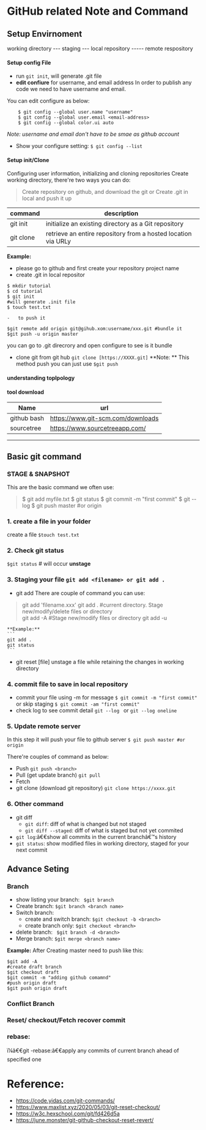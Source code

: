 # GitHub related Note and Command

## Setup Envirnoment 
working directory --- staging --- local repository ----- remote respository

#### Setup config File
- run `git init`, will generate .git file
- **edit confiure** for username, and email address
In order to publish any code we need to have username and email.

You can edit configure as below:
```
	$ git config --global user.name "username"
	$ git config --global user.email <email-address>
	$ git config --global color.ui auto
```
*Note: username and email don't have to be smae as github account* 
- Show your configure setting: `$ git config --list`

#### Setup init/Clone
Configuring user information, initializing and cloning repositories
Create working directory, there're two ways you can do:
> Create repository on github, and download the git
or
Create .git in local and push it up
  

|  command|  description |
| ------------ | ------------ |
| git init  |  initialize an existing directory as a Git repository |
| git clone  |  retrieve an entire repository from a hosted location via URLy |

**Example:**
- please go to github and first create your repository project name
- create .git in local repositor
```
$ mkdir tutorial
$ cd tutorial
$ git init
#will generate .init file
$ touch test.txt
```
	- 	to push it
```
$git remote add origin git@gihub.xom:username/xxx.git #bundle it
$git push -u origin master 
```
you can go to .git direcrory and open configure to see is it bundle

- clone git from git hub
`git clone [https://XXXX.git]`
**Note: ** This method push you can just use `$git push`

#### understanding toplpology


#### tool download
| Name  |url    |
| ------------ | ------------ |
|  github bash |  https://www.git-scm.com/downloads |
|  sourcetree |  https://www.sourcetreeapp.com/ |

---
## Basic git command 
### STAGE & SNAPSHOT

This are the basic command we often use: 
>$ git add myfile.txt
$ git status
$ git commit -m "first commit"
$ git --log
$ git push master #or origin

### 1. create a file in your folder 
create a file `$touch test.txt`

### 2. Check git status
`$git status` # will occur **unstage**

### 3. Staging your file `git add <filename> or git add . `
- git add 
There are couple of command you can use:
> git add 'filename.xxx'
git add .  #current directory. Stage new/modify/delete files or directory  
git add -A #Stage new/modify files or directory
git add -u 

	**Example:** 
	```
	git add .
	git status
	```
- git reset [file] 
unstage a file while retaining the changes in working directory

### 4. commit file to save in local repository 
- commit your file using -m for message 
`$ git commit -m "first commit"`
or skip staging
`$ git commit -am "first commit"`
- check log to see commit detail
`git --log ` or `git --log oneline`

### 5. Update remote server
In this step it will push your file to github server
`$ git push master #or origin`

There're couples of command as below: 
- Push `git push <branch>`
- Pull  (get update branch) `git pull`
- Fetch 
- git clone (download git repository) `git clone https://xxxx.git`

### 6. Other command 
- git diff
	- 	`git diff`: diff of what is changed but not staged
	-	`git diff --staged`: diff of what is staged but not yet commited
- `git log`:ã€€show all commits in the current branchâ€™s history
- `git status`: show modified files in working directory, staged for your next commit
## Advance  Seting
### Branch
- show listing your branch: ` $git branch`
- Create branch: `$git branch <branch name>`
- Switch branch: 
  - create and switch branch: `$git checkout -b <branch>`
  - create branch only: `$git checkout <branch>`
- delete branch: ` $git branch -d <branch>`
- Merge branch: `$git merge <branch name>`

**Example:**
After Creating master need to push like this:
```
$git add -A 
#create draft branch
$git checkout draft
$git commit -m "adding github comamnd"
#push origin draft
$git push origin draft
```
### Conflict Branch
### Reset/ checkout/Fetch recover commit 
### rebase: 
ï¼ã€€git -rebase:ã€€apply any commits of current branch ahead of specified one
# Reference:
- https://code.yidas.com/git-commands/
- https://www.maxlist.xyz/2020/05/03/git-reset-checkout/
- https://w3c.hexschool.com/git/fd426d5a
- https://june.monster/git-github-checkout-reset-revert/